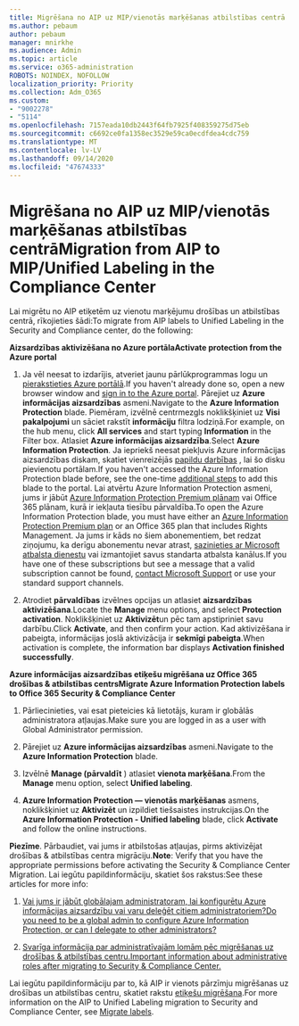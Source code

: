 ```yaml
---
title: Migrēšana no AIP uz MIP/vienotās marķēšanas atbilstības centrā
ms.author: pebaum
author: pebaum
manager: mnirkhe
ms.audience: Admin
ms.topic: article
ms.service: o365-administration
ROBOTS: NOINDEX, NOFOLLOW
localization_priority: Priority
ms.collection: Adm_O365
ms.custom:
- "9002278"
- "5114"
ms.openlocfilehash: 7157eada10db2443f64fb7925f408359275d75eb
ms.sourcegitcommit: c6692ce0fa1358ec3529e59ca0ecdfdea4cdc759
ms.translationtype: MT
ms.contentlocale: lv-LV
ms.lasthandoff: 09/14/2020
ms.locfileid: "47674333"
---
```

# <a name="migration-from-aip-to-mipunified-labeling-in-the-compliance-center"></a><span data-ttu-id="d4d52-102">Migrēšana no AIP uz MIP/vienotās marķēšanas atbilstības centrā</span><span class="sxs-lookup"><span data-stu-id="d4d52-102">Migration from AIP to MIP/Unified Labeling in the Compliance Center</span></span>

<span data-ttu-id="d4d52-103">Lai migrētu no AIP etiķetēm uz vienotu marķējumu drošības un atbilstības centrā, rīkojieties šādi:</span><span class="sxs-lookup"><span data-stu-id="d4d52-103">To migrate from AIP labels to Unified Labeling in the Security and Compliance center, do the following:</span></span>

<span data-ttu-id="d4d52-104">**Aizsardzības aktivizēšana no Azure portāla**</span><span class="sxs-lookup"><span data-stu-id="d4d52-104">**Activate protection from the Azure portal**</span></span>

1. <span data-ttu-id="d4d52-105">Ja vēl neesat to izdarījis, atveriet jaunu pārlūkprogrammas logu un [pierakstieties Azure portālā](https://docs.microsoft.com/azure/information-protection/deploy-use/configure-policy#signing-in-to-the-azure-portal).</span><span class="sxs-lookup"><span data-stu-id="d4d52-105">If you haven't already done so, open a new browser window and [sign in to the Azure portal](https://docs.microsoft.com/azure/information-protection/deploy-use/configure-policy#signing-in-to-the-azure-portal).</span></span> <span data-ttu-id="d4d52-106">Pārejiet uz **Azure informācijas aizsardzības** asmeni.</span><span class="sxs-lookup"><span data-stu-id="d4d52-106">Navigate to the **Azure Information Protection** blade.</span></span> <span data-ttu-id="d4d52-107">Piemēram, izvēlnē centrmezgls noklikšķiniet uz **Visi pakalpojumi** un sāciet rakstīt **informāciju** filtra lodziņā.</span><span class="sxs-lookup"><span data-stu-id="d4d52-107">For example, on the hub menu, click **All services** and start typing **Information** in the Filter box.</span></span> <span data-ttu-id="d4d52-108">Atlasiet **Azure informācijas aizsardzība**.</span><span class="sxs-lookup"><span data-stu-id="d4d52-108">Select **Azure Information Protection**.</span></span> <span data-ttu-id="d4d52-109">Ja iepriekš neesat piekļuvis Azure informācijas aizsardzības diskam, skatiet vienreizējās [papildu darbības](https://docs.microsoft.com/azure/information-protection/deploy-use/configure-policy#to-access-the-azure-information-protection-blade-for-the-first-time) , lai šo disku pievienotu portālam.</span><span class="sxs-lookup"><span data-stu-id="d4d52-109">If you haven't accessed the Azure Information Protection blade before, see the one-time [additional steps](https://docs.microsoft.com/azure/information-protection/deploy-use/configure-policy#to-access-the-azure-information-protection-blade-for-the-first-time) to add this blade to the portal.</span></span> <span data-ttu-id="d4d52-110">Lai atvērtu Azure Information Protection asmeni, jums ir jābūt [Azure Information Protection Premium plānam](https://www.microsoft.com/cloud-platform/azure-information-protection-pricing) vai Office 365 plānam, kurā ir iekļauta tiesību pārvaldība.</span><span class="sxs-lookup"><span data-stu-id="d4d52-110">To open the Azure Information Protection blade, you must have either an [Azure Information Protection Premium plan](https://www.microsoft.com/cloud-platform/azure-information-protection-pricing) or an Office 365 plan that includes Rights Management.</span></span> <span data-ttu-id="d4d52-111">Ja jums ir kāds no šiem abonementiem, bet redzat ziņojumu, ka derīgu abonementu nevar atrast, [sazinieties ar Microsoft atbalsta dienestu](https://docs.microsoft.com/azure/information-protection/get-started/information-support#to-contact-microsoft-support) vai izmantojiet savus standarta atbalsta kanālus.</span><span class="sxs-lookup"><span data-stu-id="d4d52-111">If you have one of these subscriptions but see a message that a valid subscription cannot be found, [contact Microsoft Support](https://docs.microsoft.com/azure/information-protection/get-started/information-support#to-contact-microsoft-support) or use your standard support channels.</span></span>

2. <span data-ttu-id="d4d52-112">Atrodiet **pārvaldības** izvēlnes opcijas un atlasiet **aizsardzības aktivizēšana**.</span><span class="sxs-lookup"><span data-stu-id="d4d52-112">Locate the **Manage** menu options, and select **Protection activation**.</span></span> <span data-ttu-id="d4d52-113">Noklikšķiniet uz **Aktivizēt**un pēc tam apstipriniet savu darbību.</span><span class="sxs-lookup"><span data-stu-id="d4d52-113">Click **Activate**, and then confirm your action.</span></span> <span data-ttu-id="d4d52-114">Kad aktivizēšana ir pabeigta, informācijas joslā aktivizācija ir **sekmīgi pabeigta**.</span><span class="sxs-lookup"><span data-stu-id="d4d52-114">When activation is complete, the information bar displays **Activation finished successfully**.</span></span>

<span data-ttu-id="d4d52-115">**Azure informācijas aizsardzības etiķešu migrēšana uz Office 365 drošības & atbilstības centrs**</span><span class="sxs-lookup"><span data-stu-id="d4d52-115">**Migrate Azure Information Protection labels to Office 365 Security & Compliance Center**</span></span>

1. <span data-ttu-id="d4d52-116">Pārliecinieties, vai esat pieteicies kā lietotājs, kuram ir globālās administratora atļaujas.</span><span class="sxs-lookup"><span data-stu-id="d4d52-116">Make sure you are logged in as a user with Global Administrator permission.</span></span>

2. <span data-ttu-id="d4d52-117">Pārejiet uz **Azure informācijas aizsardzības** asmeni.</span><span class="sxs-lookup"><span data-stu-id="d4d52-117">Navigate to the **Azure Information Protection** blade.</span></span>

3. <span data-ttu-id="d4d52-118">Izvēlnē **Manage (pārvaldīt** ) atlasiet **vienota marķēšana**.</span><span class="sxs-lookup"><span data-stu-id="d4d52-118">From the **Manage** menu option, select **Unified labeling**.</span></span>

4. <span data-ttu-id="d4d52-119">**Azure Information Protection — vienotās marķēšanas** asmens, noklikšķiniet uz **Aktivizēt** un izpildiet tiešsaistes instrukcijas.</span><span class="sxs-lookup"><span data-stu-id="d4d52-119">On the **Azure Information Protection - Unified labeling** blade, click **Activate** and follow the online instructions.</span></span>

<span data-ttu-id="d4d52-120">**Piezīme**. Pārbaudiet, vai jums ir atbilstošas atļaujas, pirms aktivizējat drošības & atbilstības centra migrāciju.</span><span class="sxs-lookup"><span data-stu-id="d4d52-120">**Note**: Verify that you have the appropriate permissions before activating the Security & Compliance Center Migration.</span></span> <span data-ttu-id="d4d52-121">Lai iegūtu papildinformāciju, skatiet šos rakstus:</span><span class="sxs-lookup"><span data-stu-id="d4d52-121">See these articles for more info:</span></span>

1. [<span data-ttu-id="d4d52-122">Vai jums ir jābūt globālajam administratoram, lai konfigurētu Azure informācijas aizsardzību vai varu deleģēt citiem administratoriem?</span><span class="sxs-lookup"><span data-stu-id="d4d52-122">Do you need to be a global admin to configure Azure Information Protection, or can I delegate to other administrators?</span></span>](https://docs.microsoft.com/azure/information-protection/faqs#do-you-need-to-be-a-global-admin-to-configure-azure-information-protection-or-can-i-delegate-to-other-administrators)

2. [<span data-ttu-id="d4d52-123">Svarīga informācija par administratīvajām lomām pēc migrēšanas uz drošības & atbilstības centru.</span><span class="sxs-lookup"><span data-stu-id="d4d52-123">Important information about administrative roles after migrating to Security & Compliance Center.</span></span>](https://docs.microsoft.com/azure/information-protection/configure-policy-migrate-labels#important-information-about-administrative-roles)

<span data-ttu-id="d4d52-124">Lai iegūtu papildinformāciju par to, kā AIP ir vienots pārzīmju migrēšanas uz drošības un atbilstības centru, skatiet rakstu [etiķešu migrēšana](https://docs.microsoft.com/azure/information-protection/configure-policy-migrate-labels).</span><span class="sxs-lookup"><span data-stu-id="d4d52-124">For more information on the AIP to Unified Labeling migration to Security and Compliance Center, see [Migrate labels](https://docs.microsoft.com/azure/information-protection/configure-policy-migrate-labels).</span></span>
